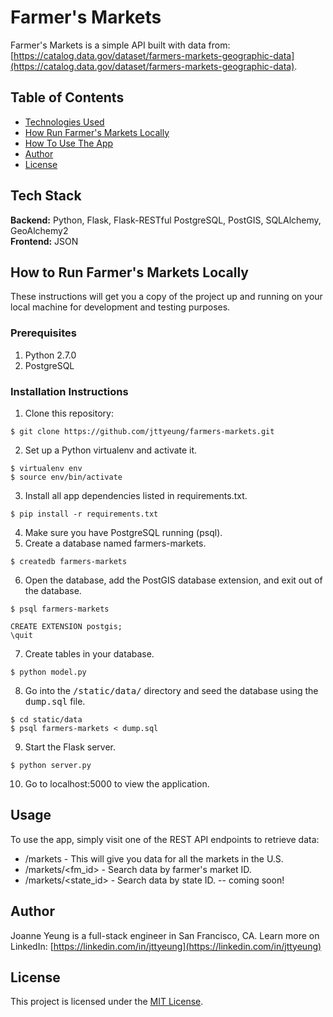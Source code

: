 Farmer's Markets
======

Farmer's Markets is a simple API built with data from: [https://catalog.data.gov/dataset/farmers-markets-geographic-data](https://catalog.data.gov/dataset/farmers-markets-geographic-data).



Table of Contents
------
* [Technologies Used](#technology)
* [How Run Farmer's Markets Locally](#run)
* [How To Use The App](#use)
* [Author](#author)
* [License](#license)


## <a name="technology"></a>Tech Stack

<b>Backend:</b> Python, Flask, Flask-RESTful PostgreSQL, PostGIS, SQLAlchemy, GeoAlchemy2<br/>
<b>Frontend:</b> JSON<br/>


## <a name="run"></a>How to Run Farmer's Markets Locally

These instructions will get you a copy of the project up and running on your local machine for development and testing purposes.



### Prerequisites

1. Python 2.7.0
2. PostgreSQL



### Installation Instructions
1. Clone this repository:
  ```
  $ git clone https://github.com/jttyeung/farmers-markets.git
  ```

2. Set up a Python virtualenv and activate it.
  ```
  $ virtualenv env
  $ source env/bin/activate
  ```

3. Install all app dependencies listed in requirements.txt.
  ```
  $ pip install -r requirements.txt
  ```

4. Make sure you have PostgreSQL running (psql).
5. Create a database named farmers-markets.
  ```
  $ createdb farmers-markets
  ```

6. Open the database, add the PostGIS database extension, and exit out of the database.
  ```
  $ psql farmers-markets
  ```

  ```
  CREATE EXTENSION postgis;
  \quit
  ```

7. Create tables in your database.
  ```
  $ python model.py
  ```

8. Go into the <kbd>/static/data/</kbd> directory and seed the database using the <kbd>dump.sql</kbd> file.
  ```
  $ cd static/data
  $ psql farmers-markets < dump.sql
  ```

9. Start the Flask server.
  ```
  $ python server.py
  ```

10. Go to localhost:5000 to view the application.


## <a name="use"></a>Usage
To use the app, simply visit one of the REST API endpoints to retrieve data:
* /markets - This will give you data for all the markets in the U.S.
* /markets/<fm_id> - Search data by farmer's market ID.
* /markets/<state_id> - Search data by state ID. -- coming soon!


## <a name="author"></a>Author

Joanne Yeung is a full-stack engineer in San Francisco, CA.
Learn more on LinkedIn: [https://linkedin.com/in/jttyeung](https://linkedin.com/in/jttyeung)



## <a name="license"></a>License

This project is licensed under the [MIT License](LICENSE.md).

